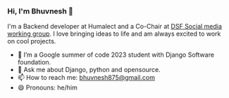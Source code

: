 ### Hi, I'm Bhuvnesh 👋

I'm a Backend developer at Humalect and a Co-Chair at <a href="https://github.com/django/dsf-working-groups/pull/6">DSF Social media working group</a>. I love bringing ideas to life and am always excited to work on cool projects.

- 🔭 I’m a Google summer of code 2023 student with Django Software foundation.
- 💬 Ask me about Django, python and opensource.
- 📫 How to reach me: bhuvnesh875@gmail.com
- 😄 Pronouns: he/him
